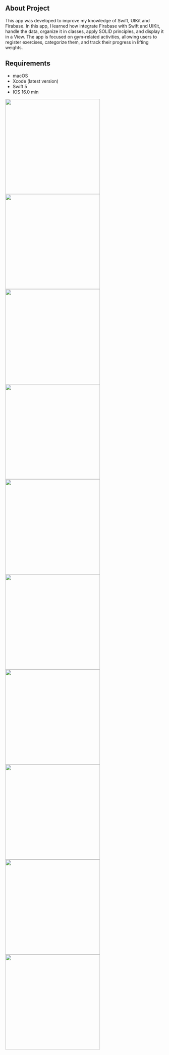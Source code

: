 About Project
---
This app was developed to improve my knowledge of Swift, UIKit and Firabase. In this app, I learned how integrate Firabase with Swift and UIKit, handle the data, organize it in classes, apply SOLID principles, and display it in a View. The app is focused on gym-related activities, allowing users to register exercises, categorize them, and track their progress in lifting weights.

Requirements
---
- macOS
- Xcode (latest version)
- Swift 5
- IOS 16.0 min

<img src="https://github.com/user-attachments/assets/253e9793-25d0-4513-926d-2b869c4eaa66" width="300">

<img src="https://github.com/user-attachments/assets/ce1ac1da-14bc-4bae-aabe-86d30f028b34" width="300">

<img src="https://github.com/user-attachments/assets/ce1ac1da-14bc-4bae-aabe-86d30f028b34" width="300">

<img src="https://github.com/user-attachments/assets/7c190507-de97-4118-8613-ca359c4babd1" width="300">

<img src="https://github.com/user-attachments/assets/b85730f9-885a-4c01-8c32-0fa6eec5c807" width="300">

<img src="https://github.com/user-attachments/assets/6c2babce-3772-4a97-a1f1-3d033bf184a6" width="300">

<img src="https://github.com/user-attachments/assets/d47c0660-cc3c-4479-a8a6-9571efa882b9" width="300">

<img src="https://github.com/user-attachments/assets/dca3e2b1-80fa-4e77-aa03-a5dd538b89be" width="300">

<img src="https://github.com/user-attachments/assets/cc3bd1d9-70f6-4585-9228-c0e566ab2897" width="300">

<img src="https://github.com/user-attachments/assets/521f0a21-56ca-4207-bece-03e6c0f3745a" width="300">

